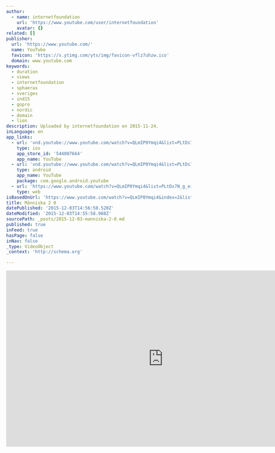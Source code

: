 ```yaml
---
author:
  - name: internetfoundation
    url: 'https://www.youtube.com/user/internetfoundation'
    avatar: {}
related: []
publisher:
  url: 'https://www.youtube.com/'
  name: YouTube
  favicon: 'https://s.ytimg.com/yts/img/favicon-vflz7uhzw.ico'
  domain: www.youtube.com
keywords:
  - duration
  - views
  - internetfoundation
  - sphaeras
  - sveriges
  - ind15
  - gopro
  - nordic
  - domain
  - lion
description: Uploaded by internetfoundation on 2015-11-24.
inLanguage: en
app_links:
  - url: 'vnd.youtube://www.youtube.com/watch?v=QLmIP0Ymqi4&list=PLtDs7N_g_eib_XdlwPlF_0prdjL_1g0EH&index=2&feature=applinks'
    type: ios
    app_store_id: '544007664'
    app_name: YouTube
  - url: 'vnd.youtube://www.youtube.com/watch?v=QLmIP0Ymqi4&list=PLtDs7N_g_eib_XdlwPlF_0prdjL_1g0EH&index=2&feature=applinks'
    type: android
    app_name: YouTube
    package: com.google.android.youtube
  - url: 'https://www.youtube.com/watch?v=QLmIP0Ymqi4&list=PLtDs7N_g_eib_XdlwPlF_0prdjL_1g0EH&index=2&feature=applinks'
    type: web
isBasedOnUrl: 'https://www.youtube.com/watch?v=QLmIP0Ymqi4&index=2&list=PLtDs7N_g_eib_XdlwPlF_0prdjL_1g0EH'
title: Människa 2 0
datePublished: '2015-12-03T14:56:50.520Z'
dateModified: '2015-12-03T14:55:58.988Z'
sourcePath: _posts/2015-12-03-manniska-2-0.md
published: true
inFeed: true
hasPage: false
inNav: false
_type: VideoObject
_context: 'http://schema.org'

---
```

<iframe src="https://cdn.embedly.com/widgets/media.html?src=https%3A%2F%2Fwww.youtube.com%2Fembed%2Fvideoseries%3Flist%3DPLtDs7N_g_eib_XdlwPlF_0prdjL_1g0EH&amp;url=https%3A%2F%2Fwww.youtube.com%2Fwatch%3Fv%3DQLmIP0Ymqi4%26index%3D2%26list%3DPLtDs7N_g_eib_XdlwPlF_0prdjL_1g0EH&amp;image=https%3A%2F%2Fi.ytimg.com%2Fvi%2FQLmIP0Ymqi4%2Fhqdefault.jpg&amp;key=b7d04c9b404c499eba89ee7072e1c4f7&amp;type=text%2Fhtml&amp;schema=youtube" width="854" height="480" scrolling="no" frameborder="0" allowfullscreen="allowfullscreen" style=""></iframe>